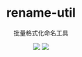 
<h1 align="center">rename-util</h1>
<p align=center>批量格式化命名工具</p>
<div align=center>
    <img src="https://img.shields.io/badge/version->=1.14.6-red?logo=go&color=00ADD8&style=flat"/>
    <img src="https://img.shields.io/badge/Ubuntu-18.04.2-red?logo=linux&color=FCC624&style=flat"/>
</div>

